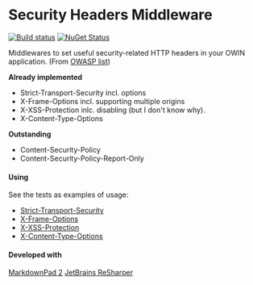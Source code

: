Security Headers Middleware
===========

[![Build status](https://ci.appveyor.com/api/projects/status/6n9xkyyvox9uw2up)](https://ci.appveyor.com/project/StefanOssendorf/securityheadersmiddleware) [![NuGet Status](http://img.shields.io/nuget/v/SecurityHeadersMiddleware.svg?style=flat)](https://www.nuget.org/packages/SecurityHeadersMiddleware/)

Middlewares to set useful security-related HTTP headers in your OWIN application. (From [OWASP list](https://www.owasp.org/index.php/List_of_useful_HTTP_headers "OWASP list"))

**Already implemented**
- Strict-Transport-Security incl. options
- X-Frame-Options incl. supporting multiple origins
- X-XSS-Protection inlc. disabling (but I don't know why).
- X-Content-Type-Options

**Outstanding**
- Content-Security-Policy
- Content-Security-Policy-Report-Only

#### Using
See the tests as examples of usage:
- [Strict-Transport-Security](https://github.com/StefanOssendorf/OwinContrib.SecurityHeaders/blob/master/src/OwinContrib.SecurityHeaders.Tests/StrictTransportSecurityMiddlewareSpecs.cs)
- [X-Frame-Options](https://github.com/StefanOssendorf/OwinContrib.SecurityHeaders/blob/master/src/OwinContrib.SecurityHeaders.Tests/AntiClickJackingMiddlewareSpecs.cs)
- [X-XSS-Protection](https://github.com/StefanOssendorf/OwinContrib.SecurityHeaders/blob/master/src/OwinContrib.SecurityHeaders.Tests/XssProtectionHeaderMiddlewareSpecs.cs)
- [X-Content-Type-Options](https://github.com/StefanOssendorf/OwinContrib.SecurityHeaders/blob/master/src/OwinContrib.SecurityHeaders.Tests/ContentTypeOptionsMiddleware.cs) 

#### Developed with
[MarkdownPad 2](http://markdownpad.com/ "MarkdownPad 2")
[JetBrains ReSharper](http://www.jetbrains.com/resharper/ "R#")
